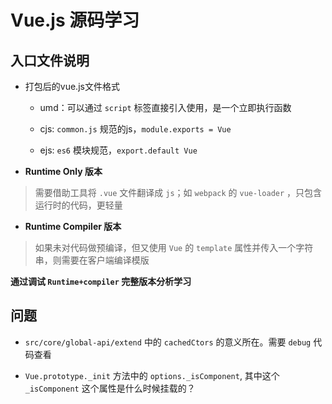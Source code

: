 # Vue.js 源码学习

## 入口文件说明

- 打包后的vue.js文件格式

    - umd：可以通过 `script` 标签直接引入使用，是一个立即执行函数

    - cjs: `common.js` 规范的js，`module.exports = Vue`
    
    - ejs: `es6` 模块规范，`export.default Vue`
    
- **Runtime Only 版本**
    
> 需要借助工具将 `.vue` 文件翻译成 `js`；如 `webpack` 的 `vue-loader` ，只包含运行时的代码，更轻量

- **Runtime Compiler 版本**

> 如果未对代码做预编译，但又使用 `Vue` 的 `template` 属性并传入一个字符串，则需要在客户端编译模版

**通过调试 `Runtime+compiler` 完整版本分析学习**

## 问题

- `src/core/global-api/extend` 中的 `cachedCtors` 的意义所在。需要 `debug` 代码查看

- `Vue.prototype._init` 方法中的 `options._isComponent`, 其中这个 `_isComponent` 这个属性是什么时候挂载的？



